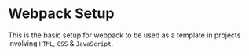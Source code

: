 # Webpack Setup

This is the basic setup for webpack to be used as a template in projects involving `HTML`, `CSS` & `JavaScript`.

